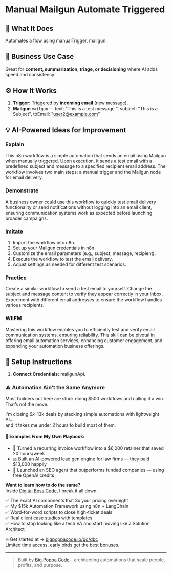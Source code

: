 # Manual Mailgun Automate Triggered
  ## 🚀 What It Does
  Automates a flow using manualTrigger, mailgun.
  
  ## 💼 Business Use Case
  Great for **content, summarization, triage, or decisioning** where AI adds speed and consistency.
  
  ## ⚙️ How It Works
  1. **Trigger:** Triggered by **incoming email** (new message).
  2. **Mailgun** `mailgun` — text: "This is a test message ", subject: "This is a Subject", toEmail: "user2@example.com"
  
  ## 💡 AI-Powered Ideas for Improvement
  ### Explain
This n8n workflow is a simple automation that sends an email using Mailgun when manually triggered. Upon execution, it sends a test email with a predefined subject and message to a specified recipient email address. The workflow involves two main steps: a manual trigger and the Mailgun node for email delivery.

### Demonstrate
A business owner could use this workflow to quickly test email delivery functionality or send notifications without logging into an email client, ensuring communication systems work as expected before launching broader campaigns.

### Imitate
1. Import the workflow into n8n.
2. Set up your Mailgun credentials in n8n.
3. Customize the email parameters (e.g., subject, message, recipient).
4. Execute the workflow to test the email delivery.
5. Adjust settings as needed for different test scenarios.

### Practice
Create a similar workflow to send a test email to yourself. Change the subject and message content to verify they appear correctly in your inbox. Experiment with different email addresses to ensure the workflow handles various recipients.

### WIIFM
Mastering this workflow enables you to efficiently test and verify email communication systems, ensuring reliability. This skill can be pivotal in offering email automation services, enhancing customer engagement, and expanding your automation business offerings.
  
  ## 🔧 Setup Instructions
  1. **Connect Credentials:** mailgunApi.
  
### ⚠️ Automation Ain’t the Same Anymore

Most builders out here are stuck doing $500 workflows and calling it a win.  
That’s not the move.  

I'm closing $6k–$13k deals by stacking simple automations with lightweight AI...  
and it takes me under 2 hours to build most of them.

#### 🧠 Examples From My Own Playbook:
- 🔁 Turned a recurring invoice workflow into a $6,000 retainer that saved 20 hours/week  
- ⚖️ Built an AI-powered lead gen engine for law firms — they paid $13,000 happily  
- 🚀 Launched an SEO agent that outperforms funded companies — using free OpenAI credits  

**Want to learn how to do the same?**  
Inside [Digital Boss Code](https://bigpoppacode.io/go/dbc), I break it all down:

✅ The exact AI components that 3x your pricing overnight  
✅ My $15k Automation Framework using n8n + LangChain  
✅ Word-for-word scripts to close high-ticket deals  
✅ Real client case studies with templates  
✅ How to stop looking like a tech VA and start moving like a Solution Architect  

🔥 Get started at → [bigpoppacode.io/go/dbc](https://bigpoppacode.io/go/dbc)  
Limited time access, early birds get the best bonuses.

---
> Built by [Big Poppa Code](https://bigpoppacode.io) – architecting automations that scale people, profits, and purpose.
  